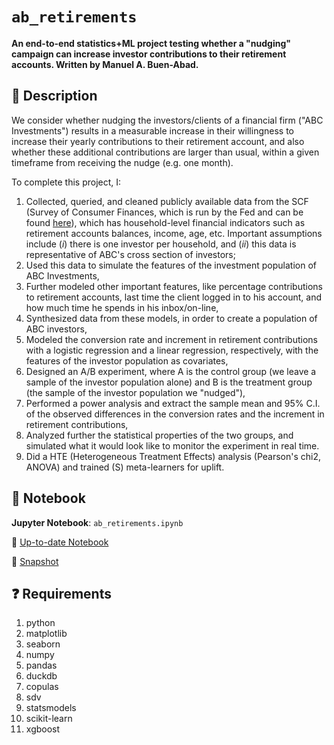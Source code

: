 # `ab_retirements`

**An end-to-end statistics+ML project testing whether a "nudging" campaign can increase investor contributions to their retirement accounts.
Written by Manuel A. Buen-Abad.**

📄 Description
-----------------------------------------

We consider whether nudging the investors/clients of a financial firm ("ABC Investments") results in a measurable increase in their willingness to increase their yearly contributions to their retirement account, and also whether these additional contributions are larger than usual, within a given timeframe from receiving the nudge (e.g. one month).

To complete this project, I:

1. Collected, queried, and cleaned publicly available data from the SCF (Survey of Consumer Finances, which is run by the Fed and can be found [here](https://www.federalreserve.gov/econres/scfindex.htm?utm_source=chatgpt.com)), which has household-level financial indicators such as retirement accounts balances, income, age, etc. Important assumptions include (_i_) there is one investor per household, and (_ii_) this data is representative of ABC's cross section of investors;
2. Used this data to simulate the features of the investment population of ABC Investments,
3. Further modeled other important features, like percentage contributions to retirement accounts, last time the client logged in to his account, and how much time he spends in his inbox/on-line,
4. Synthesized data from these models, in order to create a population of ABC investors,
5. Modeled the conversion rate and increment in retirement contributions with a logistic regression and a linear regression, respectively, with the features of the investor population as covariates,
6. Designed an A/B experiment, where A is the control group (we leave a sample of the investor population alone) and B is the treatment group (the sample of the investor population we "nudged"),
7. Performed a power analysis and extract the sample mean and 95% C.I. of the observed differences in the conversion rates and the increment in retirement contributions,
8. Analyzed further the statistical properties of the two groups, and simulated what it would look like to monitor the experiment in real time.
9. Did a HTE (Heterogeneous Treatment Effects) analysis (Pearson's chi2, ANOVA) and trained (S) meta-learners for uplift.


📒 Notebook
-----------------------------------------
**Jupyter Notebook**: `ab_retirements.ipynb`

📓 [Up-to-date Notebook](./notebooks/ab_retirements.ipynb)

📌 [Snapshot](./notebooks/index.html)


❓ Requirements
-----------------------------------------

1. python
2. matplotlib
3. seaborn
4. numpy
5. pandas
6. duckdb
7. copulas
8. sdv
9. statsmodels
10. scikit-learn
11. xgboost
